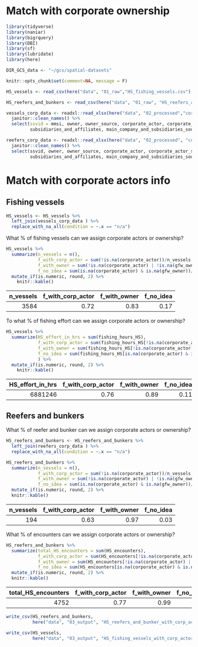 Match with corporate ownership
================

``` r
library(tidyverse)
library(naniar)
library(bigrquery)
library(DBI)
library(sf)
library(lubridate)
library(here)

DIR_GCS_data <- "~/gcs/spatial-datasets"

knitr::opts_chunk$set(comment=NA, message = F)
```

``` r
HS_vessels <- read_csv(here("data", "01_raw","HS_fishing_vessels.csv"), col_types = cols())

HS_reefers_and_bunkers <- read_csv(here("data", "01_raw", "HS_reefers_and_bunkers.csv"), col_types = cols())

vessels_corp_data <- readxl::read_xlsx(here("data", "02_processed","corp_info_HS_fishing_vessels.xlsx")) %>% 
  janitor::clean_names() %>% 
  select(ssvid = mmsi, owner, owner_source, corporate_actor, corporate_actor_source, main_company, main_company_flag, 
         subsidiaries_and_affiliates, main_company_and_subsidiaries_source, remarks)

reefers_corp_data <- readxl::read_xlsx(here("data", "02_processed", "corp_info_HS_reefers_and_bunkers.xlsx")) %>% 
  janitor::clean_names() %>% 
  select(ssvid, owner, owner_source, corporate_actor, corporate_actor_source, main_company, main_company_flag, 
         subsidiaries_and_affiliates, main_company_and_subsidiaries_source, remarks)
```

# Match with corporate actors info

## Fishing vessels

``` r
HS_vessels <- HS_vessels %>% 
  left_join(vessels_corp_data ) %>% 
  replace_with_na_all(condition = ~.x == "n/a")
```

What % of fishing vessels can we assign corporate actors or ownership?

``` r
HS_vessels %>% 
  summarize(n_vessels = n(),
            f_with_corp_actor = sum(!is.na(corporate_actor))/n_vessels,
            f_with_owner = sum(!is.na(corporate_actor) | !is.na(gfw_owner))/n_vessels,
            f_no_idea = sum(is.na(corporate_actor) & is.na(gfw_owner))/n_vessels) %>% 
  mutate_if(is.numeric, round, 2) %>% 
    knitr::kable()
```

| n\_vessels | f\_with\_corp\_actor | f\_with\_owner | f\_no\_idea |
| ---------: | -------------------: | -------------: | ----------: |
|       3584 |                 0.72 |           0.83 |        0.17 |

To what % of fishing effort can we assign corporate actors or ownership?

``` r
HS_vessels %>% 
  summarize(HS_effort_in_hrs = sum(fishing_hours_HS),
            f_with_corp_actor = sum(fishing_hours_HS[!is.na(corporate_actor)])/HS_effort_in_hrs,
            f_with_owner = sum(fishing_hours_HS[!is.na(corporate_actor) | !is.na(gfw_owner)])/HS_effort_in_hrs,
            f_no_idea = sum(fishing_hours_HS[is.na(corporate_actor) & is.na(gfw_owner)])/HS_effort_in_hrs,
            ) %>% 
  mutate_if(is.numeric, round, 2) %>% 
    knitr::kable()
```

| HS\_effort\_in\_hrs | f\_with\_corp\_actor | f\_with\_owner | f\_no\_idea |
| ------------------: | -------------------: | -------------: | ----------: |
|             6881246 |                 0.76 |           0.89 |        0.11 |

## Reefers and bunkers

What % of reefer and bunker can we assign corporate actors or ownership?

``` r
HS_reefers_and_bunkers <- HS_reefers_and_bunkers %>% 
  left_join(reefers_corp_data ) %>% 
  replace_with_na_all(condition = ~.x == "n/a") 

HS_reefers_and_bunkers %>% 
  summarize(n_vessels = n(),
            f_with_corp_actor = sum(!is.na(corporate_actor))/n_vessels,
            f_with_owner = sum(!is.na(corporate_actor) | !is.na(gfw_owner))/n_vessels,
            f_no_idea = sum(is.na(corporate_actor) & is.na(gfw_owner))/n_vessels) %>% 
  mutate_if(is.numeric, round, 2) %>% 
  knitr::kable()
```

| n\_vessels | f\_with\_corp\_actor | f\_with\_owner | f\_no\_idea |
| ---------: | -------------------: | -------------: | ----------: |
|        194 |                 0.63 |           0.97 |        0.03 |

What % of encounters can we assign corporate actors or ownership?

``` r
HS_reefers_and_bunkers %>% 
  summarize(total_HS_encounters = sum(HS_encounters),
            f_with_corp_actor = sum(HS_encounters[!is.na(corporate_actor)])/total_HS_encounters,
            f_with_owner = sum(HS_encounters[!is.na(corporate_actor) | !is.na(gfw_owner)])/total_HS_encounters,
            f_no_idea = sum(HS_encounters[is.na(corporate_actor) & is.na(gfw_owner)])/total_HS_encounters) %>% 
  mutate_if(is.numeric, round, 2) %>%
  knitr::kable()
```

| total\_HS\_encounters | f\_with\_corp\_actor | f\_with\_owner | f\_no\_idea |
| --------------------: | -------------------: | -------------: | ----------: |
|                  4752 |                 0.77 |           0.99 |        0.01 |

``` r
write_csv(HS_reefers_and_bunkers, 
          here("data", "03_output", "HS_reefers_and_bunker_with_corp_actors.csv"))

write_csv(HS_vessels, 
          here("data", "03_output", "HS_fishing_vessels_with_corp_actors.csv"))
```
